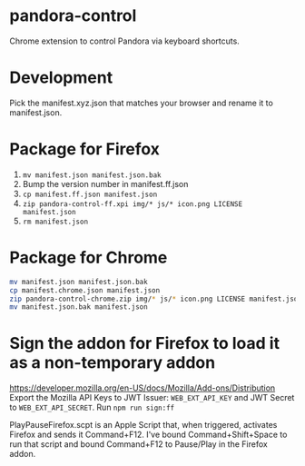 # pandora-control
Chrome extension to control Pandora via keyboard shortcuts.

# Development
Pick the manifest.xyz.json that matches your browser and rename it to manifest.json.

# Package for Firefox
1. `mv manifest.json manifest.json.bak`  
1. Bump the version number in manifest.ff.json
1. `cp manifest.ff.json manifest.json`
1. `zip pandora-control-ff.xpi img/* js/* icon.png LICENSE manifest.json`
1. `rm manifest.json`

# Package for Chrome
```sh
mv manifest.json manifest.json.bak
cp manifest.chrome.json manifest.json
zip pandora-control-chrome.zip img/* js/* icon.png LICENSE manifest.json
mv manifest.json.bak manifest.json
```

# Sign the addon for Firefox to load it as a non-temporary addon
https://developer.mozilla.org/en-US/docs/Mozilla/Add-ons/Distribution
Export the Mozilla API Keys to
  JWT Issuer: `WEB_EXT_API_KEY` and JWT Secret to `WEB_EXT_API_SECRET`.
Run `npm run sign:ff`

PlayPauseFirefox.scpt is an Apple Script that, when triggered, activates Firefox and sends it Command+F12. I've bound Command+Shift+Space to run that script and bound Command+F12 to Pause/Play in the Firefox addon.
